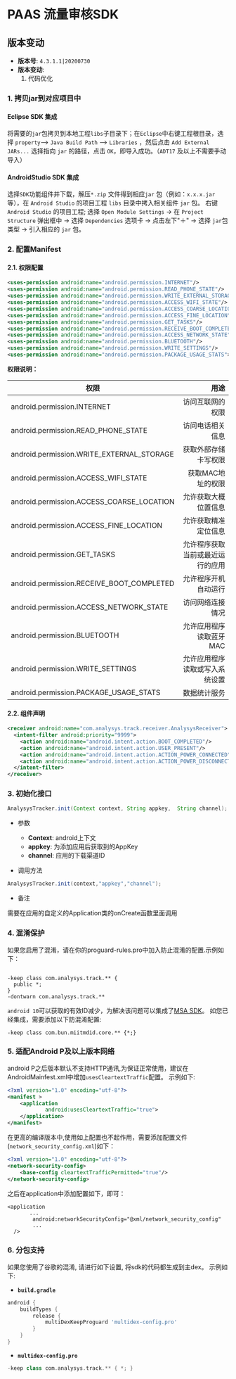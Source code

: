 # **PAAS 流量审核SDK**

## **版本变动**

* **版本号**: `4.3.1.1|20200730`
* **版本变动**:
    1. 代码优化

### **1. 拷贝jar到对应项目中**

#### **Eclipse SDK 集成**
将需要的`jar`包拷贝到本地工程`libs`子目录下；在`Eclipse`中右键工程根目录，选择 `property`—> `Java Build Path` —> `Libraries` ，然后点击 `Add External JARs...` 选择指向 `jar` 的路径，点击 `OK`，即导入成功。（`ADT17` 及以上不需要手动导入）

#### **AndroidStudio SDK 集成**
选择`SDK`功能组件并下载，解压`*.zip` 文件得到相应`jar` 包（例如：`x.x.x.jar`等），在 `Android Studio` 的项目工程 `libs` 目录中拷入相关组件 `jar` 包。
右键 `Android Studio` 的项目工程; 选择 `Open Module Settings` → 在 `Project Structure` 弹出框中 → 选择 `Dependencies` 选项卡 → 点击左下"＋" → 选择 `jar`包类型 → 引入相应的 `jar` 包。

### **2. 配置Manifest**

#### **2.1. 权限配置**


``` xml
<uses-permission android:name="android.permission.INTERNET"/>
<uses-permission android:name="android.permission.READ_PHONE_STATE"/>
<uses-permission android:name="android.permission.WRITE_EXTERNAL_STORAGE"/>
<uses-permission android:name="android.permission.ACCESS_WIFI_STATE"/>
<uses-permission android:name="android.permission.ACCESS_COARSE_LOCATION"/>
<uses-permission android:name="android.permission.ACCESS_FINE_LOCATION"/>
<uses-permission android:name="android.permission.GET_TASKS"/>
<uses-permission android:name="android.permission.RECEIVE_BOOT_COMPLETED"/>
<uses-permission android:name="android.permission.ACCESS_NETWORK_STATE"/>
<uses-permission android:name="android.permission.BLUETOOTH"/>
<uses-permission android:name="android.permission.WRITE_SETTINGS"/>
<uses-permission android:name="android.permission.PACKAGE_USAGE_STATS">
```

**权限说明：**

| 权限 | 用途 |
| ------------- |-------------:|
|  android.permission.INTERNET  |  访问互联网的权限  |
|  android.permission.READ_PHONE_STATE  |  访问电话相关信息  |
|  android.permission.WRITE_EXTERNAL_STORAGE  |  获取外部存储卡写权限  |
|  android.permission.ACCESS_WIFI_STATE  |  获取MAC地址的权限  |
|  android.permission.ACCESS_COARSE_LOCATION  |  允许获取大概位置信息  |
|  android.permission.ACCESS_FINE_LOCATION  |  允许获取精准定位信息  |
|  android.permission.GET_TASKS  |  允许程序获取当前或最近运行的应用  |
|  android.permission.RECEIVE_BOOT_COMPLETED  |  允许程序开机自动运行  |
|  android.permission.ACCESS_NETWORK_STATE  |  访问网络连接情况  |
|  android.permission.BLUETOOTH       |  允许应用程序读取蓝牙MAC  |
|  android.permission.WRITE_SETTINGS      |  允许应用程序读取或写入系统设置  |
|  android.permission.PACKAGE_USAGE_STATS      |  数据统计服务  |

#### **2.2. 组件声明**

``` xml
<receiver android:name="com.analysys.track.receiver.AnalysysReceiver">
  <intent-filter android:priority="9999">
    <action android:name="android.intent.action.BOOT_COMPLETED"/>
    <action android:name="android.intent.action.USER_PRESENT"/>
    <action android:name="android.intent.action.ACTION_POWER_CONNECTED"/>
    <action android:name="android.intent.action.ACTION_POWER_DISCONNECTED"/>
  </intent-filter>
</receiver>
```

### **3. 初始化接口**

``` java
AnalysysTracker.init(Context context, String appkey,  String channel);
```

* 参数

    * **Context**: android上下文
    * **appkey**: 为添加应用后获取到的AppKey
    * **channel**: 应用的下载渠道ID

* 调用方法

``` java
AnalysysTracker.init(context,"appkey","channel");
```

* 备注

需要在应用的自定义的Application类的onCreate函数里面调用


### **4. 混淆保护**

如果您启用了混淆，请在你的proguard-rules.pro中加入防止混淆的配置.示例如下：

``` proguard

-keep class com.analysys.track.** {
  public *;
}
-dontwarn com.analysys.track.**
```

`android 10`可以获取的有效ID减少，为解决该问题可以集成了[MSA SDK](http://www.msa-alliance.cn)。 如您已经集成，需要添加以下防混淆配置:

``` proguard
-keep class com.bun.miitmdid.core.** {*;}
```

### **5. 适配Android P及以上版本网络**

android P之后版本默认不支持HTTP通讯,为保证正常使用，建议在AndroidMainfest.xml中增加`usesCleartextTraffic`配置。 示例如下:

``` xml
<?xml version="1.0" encoding="utf-8"?>
<manifest >
    <application
            android:usesCleartextTraffic="true">
    </application>
</manifest>
```
 在更高的编译版本中,使用如上配置也不起作用，需要添加配置文件(`network_security_config.xml`)如下：

``` xml
<?xml version="1.0" encoding="utf-8"?>
<network-security-config>
    <base-config cleartextTrafficPermitted="true"/>
</network-security-config>
```

之后在application中添加配置如下，即可：

```
<application
       ...
        android:networkSecurityConfig="@xml/network_security_config"
        ...
  />
```

### **6. 分包支持**

如果您使用了谷歌的混淆, 请进行如下设置, 将sdk的代码都生成到主dex。 示例如下:

* **`build.gradle`**

``` groovy
android {
    buildTypes {
        release {
            multiDexKeepProguard 'multidex-config.pro'
        }
    }
}
```

* **`multidex-config.pro`**

``` groovy
-keep class com.analysys.track.** { *; }
```